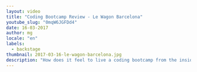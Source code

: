 ```yaml
---
layout: video
title: "Coding Bootcamp Review - Le Wagon Barcelona"
youtube_slug: "0mqW6JGFDd4"
date: 16-03-2017
author: mg
locale: "en"
labels:
  - backstage
thumbnail: 2017-03-16-le-wagon-barcelona.jpg
description: "How does it feel to live a coding bootcamp from the inside? Check the reviews of our students at Le Wagon Barcelona. Opinions from students from all over the world with no previous knowledge on coding and very different backgrounds with one single goal: learn to code and change theirs lives. Real stories from real changemakers!"
---
```

